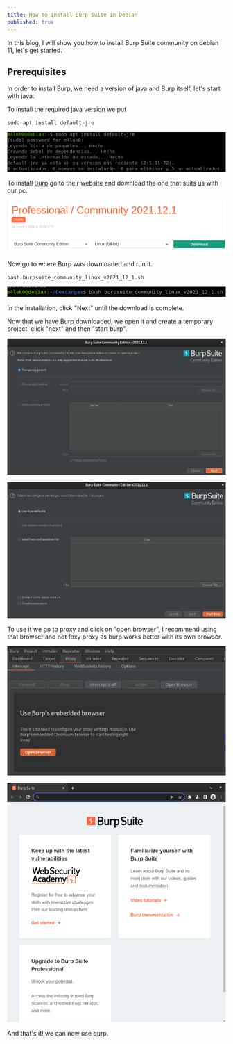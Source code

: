 ```yaml
---
title: How to install Burp Suite in Debian
published: true
---
```


In this blog, I will show you how to install Burp Suite community on debian 11, let's get started.

## [](#header-2)Prerequisites

In order to install Burp, we need a version of java and Burp itself, let's start with java.

To install the required java version we put

```shell
sudo apt install default-jre
```

![](https://raw.githubusercontent.com/M4luk0/m4luk0.github.io/master/images/Burp_install/1.png)

To install [Burp](https://portswigger.net/burp/releases/professional-community-2021-12-1?requestededition=community) go to their website and download the one that suits us with our pc.

![](https://raw.githubusercontent.com/M4luk0/m4luk0.github.io/master/images/Burp_install/2.png)

Now go to where Burp was downloaded and run it.

```shell
bash burpsuite_community_linux_v2021_12_1.sh
```

![](https://raw.githubusercontent.com/M4luk0/m4luk0.github.io/master/images/Burp_install/3.png)

In the installation, click "Next" until the download is complete.

Now that we have Burp downloaded, we open it and create a temporary project, click "next" and then "start burp".

![](https://raw.githubusercontent.com/M4luk0/m4luk0.github.io/master/images/Burp_install/4.png)

![](https://raw.githubusercontent.com/M4luk0/m4luk0.github.io/master/images/Burp_install/5.png)

To use it we go to proxy and click on "open browser", I recommend using that browser and not foxy proxy as burp works better with its own browser.

![](https://raw.githubusercontent.com/M4luk0/m4luk0.github.io/master/images/Burp_install/6.png)

![](https://raw.githubusercontent.com/M4luk0/m4luk0.github.io/master/images/Burp_install/7.png)

And that's it! we can now use burp.
